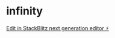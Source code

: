 # infinity

[Edit in StackBlitz next generation editor ⚡️](https://stackblitz.com/~/github.com/kaikstts/infinity)